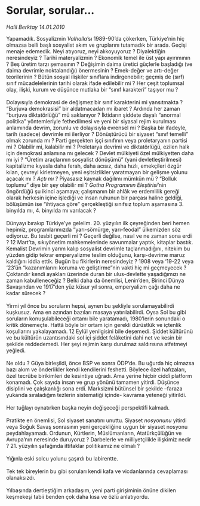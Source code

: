 # Sorular, sorular...

*Halil Berktay 14.01.2010*

<div class="yazi">Yapamadık. Sosyalizmin <i>Valhalla</i>’sı 1989-90’da çökerken, Türkiye’nin hiç olmazsa belli başlı sosyalist akım ve gruplarını tutamadık bir arada. Geçişi menaje edemedik. Neyi atıyoruz, neyi alıkoyuyoruz ? Diyalektiğin neresindeyiz ? Tarihî materyalizmin ? Ekonomik temel ile üst yapı ayırımının ? Beş üretim tarzı şemasının ? Değişimin daima üretici güçlerle başladığı (ve daima devrimle noktalandığı) önermesinin ? Emek-değer ve artı-değer teorilerinin ? Bütün sosyal ilişkiler sınıflara indirgenebilir; geçmiş de (sırf) sınıf mücadelelerinin tarihi olarak ifade edilebilir mi ? Her çeşit toplumsal olay, ilişki, kurum ve düşünce mutlaka bir “sınıf karakteri” taşıyor mu ? <br/><br/>Dolayısıyla demokrasi de değişmez bir sınıf karakterini mi yansıtmakta ? “Burjuva demokrasisi” bir aldatmacadan mı ibaret ? Ardında her zaman “burjuva diktatörlüğü” mü saklanıyor ? İktidarın şiddete dayalı “anormal politika” yöntemleriyle fethedilmesi ve yeni bir siyasal rejim kurulması anlamında devrim, zorunlu ve dolayısıyla evrensel mi ? Başka bir ifadeyle, tarih (sadece) devrimle mi ilerliyor ? Dönüştürücü bir siyaset “sınıf temelli” olmak zorunda mı ? Parti gerçekten işçi sınıfının veya proletaryanın partisi mi ? Olabilir mi, kalabilir mi ? Proletarya devrimi ve diktatörlüğü, ezilen halk için demokrasi anlamına mı gelecek ? Devlet mülkiyeti özel mülkiyetten daha mı iyi ? “Üretim araçlarının sosyalist dönüşümü” (yani devletleştirilmesi) kapitalizme kıyasla daha ferah, daha acısız, daha hızlı, emekçileri özgür kılan, çevreyi kirletmeyen, yeni eşitsizlikler yaratmayan bir gelişme yolunu açacak mı ? <i>Açtı mı ?</i> Piyasasız kaynak dağılımı mümkün mü ? “Bolluk toplumu” diye bir şey olabilir mi ? <i>Gotha Programının Eleştirisi</i>’nin öngördüğü şu ikinci aşamaya; çalışmanın bir ahlâk ve erdemlilik gereği olarak herkesin içine işlediği ve insan ruhunun bir parçası haline geldiği, bölüşümün ise “ihtiyaca göre” gerçekleştiği sınıfsız toplum aşamasına 3. binyılda mı, 4. binyılda mı varılacak ? <br/><br/>Dünyayı bırakıp Türkiye’ye gelelim. 20. yüzyılın ilk çeyreğinden beri hemen hepimiz, programlarımızda “yarı-sömürge, yarı-feodal” ülkemizden söz ediyoruz. Bu tesbit geçerli mi ? Geçerli değilse, nasıl ve ne zaman sona erdi ? 12 Mart’ta, sıkıyönetim mahkemelerinde savunmalar yaptık, kitaplar bastık. Kemalist Devrimin yarım kalıp sosyalist devrimle taçlanmadığını, nitekim bu yüzden gidip tekrar emperyalizme teslim olduğunu, karşı-devrime maruz kaldığını iddia ettik. Bugün bu fikirlerin neresindeyiz ? 1908 veya ‘19-22 veya ‘23’ün “kazanımlarını koruma ve geliştirme”nin vakti hiç mi geçmeyecek ? Çoktandır kendi ayakları üzerinde duran bir ulus-devlette yaşadığımızı ne zaman kabulleneceğiz ? Belki daha da önemlisi, Lenin’den, Birinci Dünya Savaşından ve 1917’den yüz küsur yıl sonra, emperyalizm çağı daha ne kadar sürecek ? <br/><br/>Yirmi yıl önce bu soruların hepsi, aynen bu şekliyle sorulamayabilirdi kuşkusuz. Ama en azından bazıları masaya yatırılabilirdi. Oysa Sol bu gibi soruların konuşulabileceği ortamı bile yaratamadı, 1980’lerin sonundaki o kritik dönemeçte. Hattâ böyle bir ortam için gerekli dürüstlük ve içtenlik koşullarını yakalayamadı. 12 Eylül yenilgisini bile deşemedi. Şiddet kültürünü ve bu kültürün uzantısındaki sol içi şiddet felâketini dahi net ve kesin bir şekilde reddedemedi. Her şeyi rejimin karşı durulmaz saldırısına atfetmeyi yeğledi. <br/><br/>Ne oldu ? Güya birleşildi, önce BSP ve sonra ÖDP’de. Bu uğurda hiç olmazsa bazı akım ve önderlikler kendi kendilerini feshetti. Böylece özel hafızaları, özel tecrübe birikimleri de kesintiye uğradı. Ama yerine hiçbir ciddî platform konamadı. Çok sayıda insan ve grup yönünü tamamen yitirdi. Düşünce disiplini ve çalışkanlığı sona erdi. Marksizmi bütünsel bir şekilde –faraza yukarıda sıraladığım tezlerin sistematiği içinde- kavrama yeteneği yitirildi. <br/><br/>Her tuğlayı oynatırken başka neyin değişeceği perspektifi kalmadı. <br/><br/>Pratikte en önemlisi, Sol siyaset sanatını unuttu. Siyaset <i>nosyonunu</i> yitirdi veya Soğuk Savaş sonrasının yeni gerçekliğine uygun bir siyaset nosyonu peydahlayamadı. Ordunun, Kürtlerin, Müslümanların, Atatürkçülüğün ve Avrupa’nın neresinde duruyoruz ? Darbelerle ve milliyetçilikle ilişkimiz nedir ? 21. yüzyılın şafağında ittifaklar politikamız ne olmalı ? <br/><br/>Yığınla eski solcu yolunu şaşırdı bu labirentte. <br/><br/>Tek tek bireylerin bu gibi soruları kendi kafa ve vicdanlarında cevaplaması olanaksızdı. <br/><br/>Yılbaşında dertleştiğim arkadaşım, yeni parti girişiminin önüne dikilen keşmekeşi tabii benden çok daha kısa ve özlü anlatıyordu.</div>
